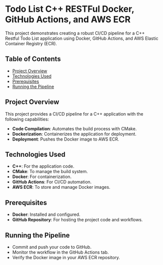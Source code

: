 # Todo List C++ RESTFul Docker, GitHub Actions, and AWS ECR

This project demonstrates creating a robust CI/CD pipeline for a C++ Restful Todo List application using Docker, GitHub Actions, and AWS Elastic Container Registry (ECR).

## Table of Contents

- [Project Overview](#project-overview)
- [Technologies Used](#technologies-used)
- [Prerequisites](#prerequisites)
- [Running the Pipeline](#running-the-pipeline)

## Project Overview

This project provides a CI/CD pipeline for a C++ application with the following capabilities:
- **Code Compilation**: Automates the build process with CMake.
- **Dockerization**: Containerizes the application for deployment.
- **Deployment**: Pushes the Docker image to AWS ECR.

## Technologies Used

- **C++**: For the application code.
- **CMake**: To manage the build system.
- **Docker**: For containerization.
- **GitHub Actions**: For CI/CD automation.
- **AWS ECR**: To store and manage Docker images.

## Prerequisites

- **Docker**: Installed and configured.
- **GitHub Repository**: For hosting the project code and workflows.

## Running the Pipeline
- Commit and push your code to GitHub.
- Monitor the workflow in the GitHub Actions tab.
- Verify the Docker image in your AWS ECR repository.
